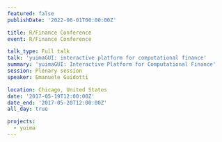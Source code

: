 ```yaml
---
featured: false
publishDate: '2022-06-01T00:00:00Z'

title: R/Finance Conference
event: R/Finance Conference

talk_type: Full talk
talk: 'yuimaGUI: interactive platform for computational finance'
summary: 'yuimaGUI: Interactive Platform for Computational Finance'
session: Plenary session
speaker: Emanuele Guidotti

location: Chicago, United States
date: '2017-05-19T12:00:00Z'
date_end: '2017-05-20T12:00:00Z'
all_day: true

projects:
  - yuima
---
```

